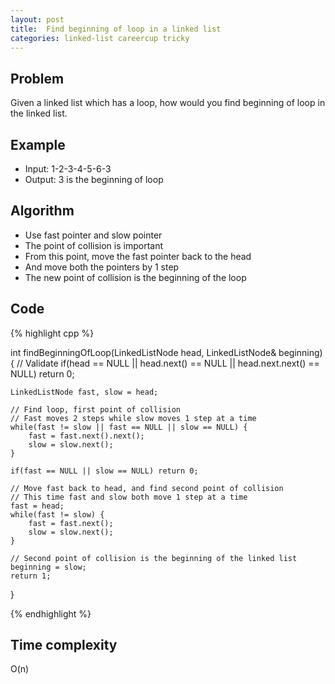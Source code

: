 ```yaml
---
layout: post
title:  Find beginning of loop in a linked list
categories: linked-list careercup tricky
---
```


## Problem
Given a linked list which has a loop, how would you find beginning of loop in the linked list.

## Example
- Input: 1-2-3-4-5-6-3
- Output: 3 is the beginning of loop

## Algorithm
- Use fast pointer and slow pointer
- The point of collision is important
- From this point, move the fast pointer back to the head
- And move both the pointers by 1 step
- The new point of collision is the beginning of the loop

## Code
{% highlight cpp %}

int findBeginningOfLoop(LinkedListNode head, LinkedListNode& beginning) {
	// Validate
	if(head == NULL || head.next() == NULL || head.next.next() == NULL) return 0;
	
	LinkedListNode fast, slow = head;
	
	// Find loop, first point of collision
	// Fast moves 2 steps while slow moves 1 step at a time
	while(fast != slow || fast == NULL || slow == NULL) {
		fast = fast.next().next();
		slow = slow.next();
	}
	
	if(fast == NULL || slow == NULL) return 0;
	
	// Move fast back to head, and find second point of collision
	// This time fast and slow both move 1 step at a time
	fast = head; 
	while(fast != slow) {
		fast = fast.next();
		slow = slow.next();
	}
	
	// Second point of collision is the beginning of the linked list
	beginning = slow;
	return 1;
}

{% endhighlight %}

## Time complexity
O(n)